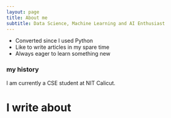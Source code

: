 ```yaml
---
layout: page
title: About me
subtitle: Data Science, Machine Learning and AI Enthusiast
---
```


- Converted since I used Python
- Like to write articles in my spare time
- Always eager to learn something new

### my history

I am currently a CSE student at NIT Calicut. 

<!-- Typed.js --> 
<script src="/assets/js/jquery-1.11.2.min.js"></script> <!-- Typed.js uses old jquery ver -->
<script src="/assets/js/typed.js" type="text/javascript"></script>
<script>
  $(function(){
    $(".typed").typed({
      strings: ["Technology.","Open Source.","Mathematics.","Space and the Cosmos.","Science.","Art.","Linux."],
      typeSpeed: 100,
      loop: true,
      backDelay: 1000

    });
  });
</script>

<div class="mobile-js-hide">
  <div class="row">
    <div class="col-sm-12">
      <div class="text-center">
          <h1>I write about <span class="typed" style="color:#890000";></span></h1>
      </div>
    </div>
  </div>
</div>
